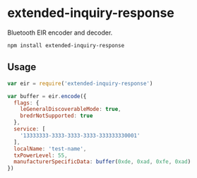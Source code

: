 # extended-inquiry-response

Bluetooth EIR encoder and decoder.

    npm install extended-inquiry-response

## Usage

```javascript
var eir = require('extended-inquiry-response')

var buffer = eir.encode({
  flags: {
    leGeneralDiscoverableMode: true,
    bredrNotSupported: true
  },
  service: [
    '13333333-3333-3333-3333-333333330001'
  ],
  localName: 'test-name',
  txPowerLevel: 55,
  manufacturerSpecificData: buffer(0xde, 0xad, 0xfe, 0xad)
})
```
